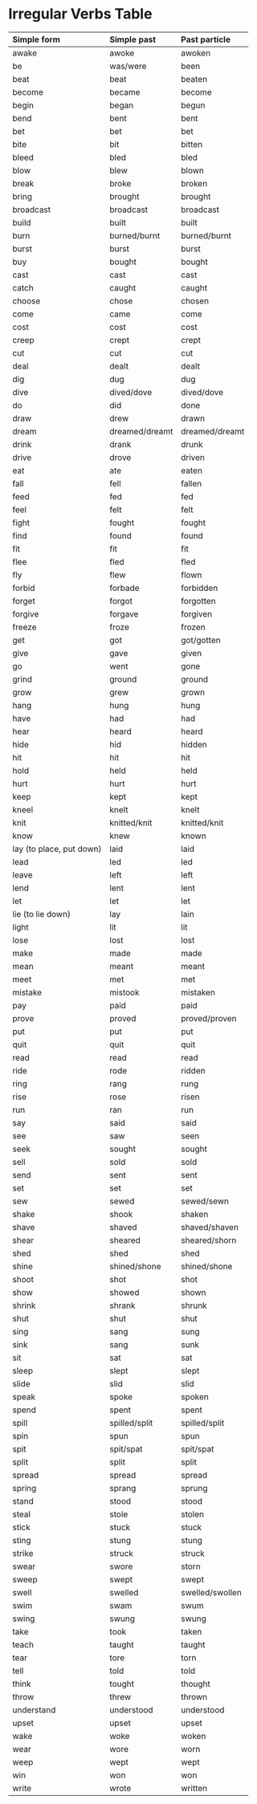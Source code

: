 # Irregular Verbs Table

| Simple form | Simple past | Past particle |
|:------------|:------------|:--------------|
| awake | awoke | awoken |
| be | was/were | been |
| beat | beat | beaten |
| become | became | become |
| begin | began | begun |
| bend | bent | bent |
| bet | bet | bet |
| bite | bit | bitten |
| bleed | bled | bled |
| blow | blew | blown |
| break | broke | broken |
| bring | brought | brought |
| broadcast | broadcast | broadcast |
| build | built | built |
| burn | burned/burnt | burned/burnt |
| burst | burst | burst |
| buy | bought | bought |
| cast | cast | cast |
| catch | caught | caught |
| choose | chose | chosen |
| come | came | come |
| cost | cost | cost |
| creep | crept | crept |
| cut | cut | cut |
| deal | dealt | dealt |
| dig | dug | dug |
| dive | dived/dove | dived/dove |
| do | did | done |
| draw | drew | drawn |
| dream | dreamed/dreamt | dreamed/dreamt |
| drink | drank | drunk |
| drive | drove | driven |
| eat | ate | eaten |
| fall | fell | fallen |
| feed | fed | fed |
| feel | felt | felt |
| fight | fought | fought |
| find | found | found |
| fit | fit | fit |
| flee | fled | fled |
| fly | flew | flown |
| forbid | forbade | forbidden |
| forget | forgot | forgotten |
| forgive | forgave | forgiven |
| freeze | froze | frozen |
| get | got | got/gotten |
| give | gave | given |
| go | went | gone |
| grind | ground | ground |
| grow | grew | grown |
| hang | hung | hung |
| have | had | had |
| hear | heard | heard |
| hide | hid | hidden |
| hit | hit | hit |
| hold | held | held |
| hurt | hurt | hurt |
| keep | kept | kept |
| kneel | knelt | knelt |
| knit | knitted/knit | knitted/knit |
| know | knew | known |
| lay (to place, put down) | laid | laid |
| lead | led | led | |
| leave | left | left | |
| lend | lent | lent | |
| let | let | let | |
| lie (to lie down) | lay | lain |
| light | lit | lit |
| lose | lost | lost |
| make | made | made |
| mean | meant | meant |
| meet | met | met |
| mistake | mistook | mistaken |
| pay | paid | paid |
| prove | proved | proved/proven |
| put | put | put |
| quit | quit | quit |
| read | read | read |
| ride | rode | ridden |
| ring | rang | rung |
| rise | rose | risen |
| run | ran | run |
| say | said | said |
| see | saw | seen |
| seek | sought | sought |
| sell | sold | sold |
| send | sent | sent |
| set | set | set |
| sew | sewed | sewed/sewn |
| shake | shook | shaken |
| shave | shaved | shaved/shaven |
| shear | sheared | sheared/shorn |
| shed | shed | shed |
| shine | shined/shone | shined/shone |
| shoot | shot | shot |
| show | showed | shown |
| shrink | shrank | shrunk |
| shut | shut | shut |
| sing | sang | sung |
| sink | sang | sunk |
| sit | sat | sat |
| sleep | slept | slept |
| slide | slid | slid |
| speak | spoke | spoken |
| spend | spent | spent |
| spill | spilled/split | spilled/split |
| spin | spun | spun |
| spit | spit/spat | spit/spat |
| split | split | split |
| spread | spread | spread |
| spring | sprang | sprung |
| stand | stood | stood |
| steal | stole | stolen |
| stick | stuck | stuck |
| sting | stung | stung |
| strike | struck | struck |
| swear | swore | storn |
| sweep | swept | swept |
| swell | swelled | swelled/swollen |
| swim | swam | swum |
| swing | swung | swung |
| take | took | taken |
| teach | taught | taught |
| tear | tore | torn |
| tell | told | told |
| think | tought | thought |
| throw | threw | thrown |
| understand | understood | understood |
| upset | upset | upset |
| wake | woke | woken |
| wear | wore | worn |
| weep | wept | wept |
| win | won | won |
| write | wrote | written |
